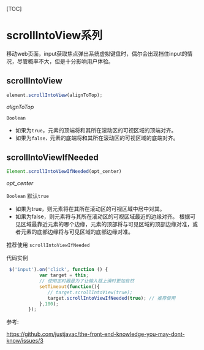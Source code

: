 [TOC]

# scrollIntoView系列

移动web页面，input获取焦点弹出系统虚拟键盘时，偶尔会出现挡住input的情况，尽管概率不大，但是十分影响用户体验。

## scrollIntoView

```js
element.scrollIntoView(alignToTop);
```

*alignToTop*

`Boolean`

- 如果为`true`，元素的顶端将和其所在滚动区的可视区域的顶端对齐。
- 如果为`false，`元素的底端将和其所在滚动区的可视区域的底端对齐。



## scrollIntoViewIfNeeded

```js
Element.scrollIntoViewIfNeeded(opt_center)
```

*opt_center*

`Boolean` 默认`true`

- 如果为true，则元素将在其所在滚动区的可视区域中居中对其。
- 如果为false，则元素将与其所在滚动区的可视区域最近的边缘对齐。 根据可见区域最靠近元素的哪个边缘，元素的顶部将与可见区域的顶部边缘对准，或者元素的底部边缘将与可见区域的底部边缘对准。



推荐使用 `scrollIntoViewIfNeeded`

代码实例

```js
 $('input').on('click', function () {
            var target = this;
            // 使用定时器是为了让输入框上滑时更加自然
            setTimeout(function(){
               // target.scrollIntoView(true);
               target.scrollIntoViewIfNeeded(true); // 推荐使用
            },100);
        });
```

参考:

https://github.com/justjavac/the-front-end-knowledge-you-may-dont-know/issues/3